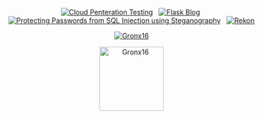 <p align="center">
<a href="https://github.com/Gronx16/Cloud_Penetration_Testing"><img title="Cloud Penteration Testing" src="https://github-readme-stats.vercel.app/api/pin/?username=Gronx16&repo=Cloud_Penetration_Testing&theme=algolia"></a>&nbsp;&nbsp;
<a href="https://github.com/Gronx16/Flask_Blog"><img title="Flask Blog" src="https://github-readme-stats.vercel.app/api/pin/?username=Gronx16&repo=Flask_Blog&theme=gotham"></a>&nbsp;
<a href="https://github.com/Gronx16/Protecting-Passwords-from-SQL-Injection-using-Steganography"><img title="Protecting Passwords from SQL Injection using Steganography" src="https://github-readme-stats.vercel.app/api/pin/?username=Gronx16&repo=Protecting-Passwords-from-SQL-Injection-using-Steganography&theme=midnight-purple"></a>&nbsp;&nbsp; 
<a href="https://github.com/Gronx16/Rekon"><img title="Rekon" src="https://github-readme-stats.vercel.app/api/pin/?username=Gronx16&repo=Rekon&theme=blue-green"></a>
<p>


<p align="center">
<a href="https://github.com/Gronx16"><img title="Gronx16" src="https://github-readme-stats.vercel.app/api/top-langs/?username=Gronx16&layout=compact&theme=dark"></a>
</p>



<!--p align="center">
<a href="https://hits.seeyoufarm.com"><img src="https://hits.seeyoufarm.com/api/count/incr/badge.svg?url=https%3A%2F%2Fgithub.com%2FGronx16%2Fgronx16&count_bg=%235DC60E&title_bg=%23B32C2C&icon=rss.svg&icon_color=%23159ABB&title=Visitors+Count&edge_flat=false"/></a>
</p-->


<p align="center">
<a href="https://github.com/Gronx16"><img title="Gronx16" src="https://komarev.com/ghpvc/?username=gronx16&style=plastic&color=brightgreen" length=100px width=130px></a>
</p>
</body>